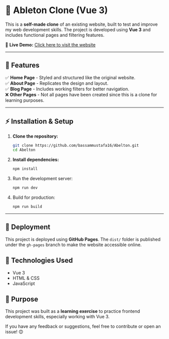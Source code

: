 # 🎵 Ableton Clone (Vue 3)  

This is a **self-made clone** of an existing website, built to test and improve my web development skills. The project is developed using **Vue 3** and includes functional pages and filtering features.  

🔗 **Live Demo:** [Click here to visit the website](https://bassammustafa16.github.io/Abelton/)  

---

## 📌 Features  
✅ **Home Page** - Styled and structured like the original website.  
✅ **About Page** - Replicates the design and layout.  
✅ **Blog Page** - Includes working filters for better navigation.  
❌ **Other Pages** - Not all pages have been created since this is a clone for learning purposes.  

---

## ⚡ Installation & Setup  

1. **Clone the repository:**  
   ```sh
   git clone https://github.com/bassammustafa16/Abelton.git
   cd Abelton
   ```

2. **Install dependencies:**
   ```sh
   npm install
   ```
3. Run the development server:
   ```sh
   npm run dev
   ```
4. Build for production:
   ```sh
   npm run build
   ```
   
 ---

   
## 🚀 Deployment  
This project is deployed using **GitHub Pages**. The `dist/` folder is published under the `gh-pages` branch to make the website accessible online.  

## 📌 Technologies Used  
- Vue 3  
- HTML & CSS  
- JavaScript  

## 🎯 Purpose  
This project was built as a **learning exercise** to practice frontend development skills, especially working with Vue 3.  

If you have any feedback or suggestions, feel free to contribute or open an issue! 😊  
